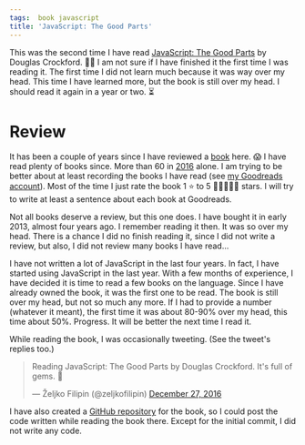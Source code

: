 ```yaml
---
tags:  book javascript
title: 'JavaScript: The Good Parts'
---
```

This was the second time I have read [JavaScript: The Good Parts](http://shop.oreilly.com/product/9780596517748.do) by Douglas Crockford. 📖📖 I am not sure if I have finished it the first time I was reading it. The first time I did not learn much because it was way over my head. This time I have learned more, but the book is still over my head. I should read it again in a year or two. ⏳

# Review

It has been a couple of years since I have reviewed a [book](/book) here. 😱 I have read plenty of books since. More than 60 in [2016](https://www.goodreads.com/user/year_in_books/2016) alone. I am trying to be better about at least recording the books I have read (see [my Goodreads account](https://www.goodreads.com/zeljko_filipin)). Most of the time I just rate the book 1 ⭐️ to 5 🌟🌟🌟🌟🌟 stars. I will try to write at least a sentence about each book at Goodreads.

Not all books deserve a review, but this one does. I have bought it in early 2013, almost four years ago. I remember reading it then. It was so over my head. There is a chance I did no finish reading it, since I did not write a review, but also, I did not review many books I have read...

I have not written a lot of JavaScript in the last four years. In fact, I have started using JavaScript in the last year. With a few months of experience, I have decided it is time to read a few books on the language. Since I have already owned the book, it was the first one to be read. The book is still over my head, but not so much any more. If I had to provide a number (whatever it meant), the first time it was about 80-90% over my head, this time about 50%. Progress. It will be better the next time I read it.

While reading the book, I was occasionally tweeting. (See the tweet's replies too.)

<blockquote class="twitter-tweet" data-lang="en"><p lang="en" dir="ltr">Reading JavaScript: The Good Parts by Douglas Crockford. It&#39;s full of gems. 💎</p>&mdash; Željko Filipin (@zeljkofilipin) <a href="https://twitter.com/zeljkofilipin/status/813724290902294528">December 27, 2016</a></blockquote>
<script async src="//platform.twitter.com/widgets.js" charset="utf-8"></script>

I have also created a [GitHub repository](https://github.com/zeljkofilipin/javascript-the-good-parts) for the book, so I could post the code written while reading the book there. Except for the initial commit, I did not write any code.
